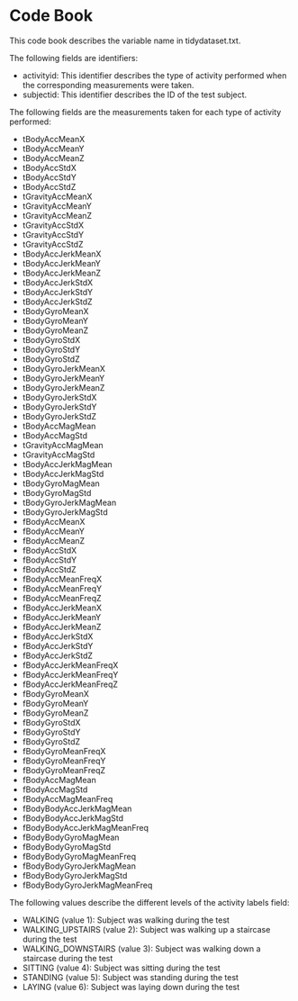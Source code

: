 # Code Book

This code book describes the variable name in tidydataset.txt.

The following fields are identifiers:

* activityid: This identifier describes the type of activity performed when the corresponding measurements were taken.
* subjectid: This identifier describes the ID of the test subject.

The following fields are the measurements taken for each type of activity performed: 

* tBodyAccMeanX<br>
* tBodyAccMeanY<br>
* tBodyAccMeanZ<br>
* tBodyAccStdX<br>
* tBodyAccStdY<br>
* tBodyAccStdZ<br>
* tGravityAccMeanX<br>
* tGravityAccMeanY<br>
* tGravityAccMeanZ<br>
* tGravityAccStdX<br>
* tGravityAccStdY<br>
* tGravityAccStdZ<br>
* tBodyAccJerkMeanX<br>
* tBodyAccJerkMeanY<br>
* tBodyAccJerkMeanZ<br>
* tBodyAccJerkStdX<br>
* tBodyAccJerkStdY<br>
* tBodyAccJerkStdZ<br>
* tBodyGyroMeanX<br>
* tBodyGyroMeanY<br>
* tBodyGyroMeanZ<br>
* tBodyGyroStdX<br>
* tBodyGyroStdY<br>
* tBodyGyroStdZ<br>
* tBodyGyroJerkMeanX<br>
* tBodyGyroJerkMeanY<br>
* tBodyGyroJerkMeanZ<br>
* tBodyGyroJerkStdX<br>
* tBodyGyroJerkStdY<br>
* tBodyGyroJerkStdZ<br>
* tBodyAccMagMean<br>
* tBodyAccMagStd<br>
* tGravityAccMagMean<br>
* tGravityAccMagStd<br>
* tBodyAccJerkMagMean<br>
* tBodyAccJerkMagStd<br>
* tBodyGyroMagMean<br>
* tBodyGyroMagStd<br>
* tBodyGyroJerkMagMean<br>
* tBodyGyroJerkMagStd<br>
* fBodyAccMeanX<br>
* fBodyAccMeanY<br>
* fBodyAccMeanZ<br>
* fBodyAccStdX<br>
* fBodyAccStdY<br>
* fBodyAccStdZ<br>
* fBodyAccMeanFreqX<br>
* fBodyAccMeanFreqY<br>
* fBodyAccMeanFreqZ<br>
* fBodyAccJerkMeanX<br>
* fBodyAccJerkMeanY<br>
* fBodyAccJerkMeanZ<br>
* fBodyAccJerkStdX<br>
* fBodyAccJerkStdY<br>
* fBodyAccJerkStdZ<br>
* fBodyAccJerkMeanFreqX<br>
* fBodyAccJerkMeanFreqY<br>
* fBodyAccJerkMeanFreqZ<br>
* fBodyGyroMeanX<br>
* fBodyGyroMeanY<br>
* fBodyGyroMeanZ<br>
* fBodyGyroStdX<br>
* fBodyGyroStdY<br>
* fBodyGyroStdZ<br>
* fBodyGyroMeanFreqX<br>
* fBodyGyroMeanFreqY<br>
* fBodyGyroMeanFreqZ<br>
* fBodyAccMagMean<br>
* fBodyAccMagStd<br>
* fBodyAccMagMeanFreq<br>
* fBodyBodyAccJerkMagMean<br>
* fBodyBodyAccJerkMagStd<br>
* fBodyBodyAccJerkMagMeanFreq<br>
* fBodyBodyGyroMagMean<br>
* fBodyBodyGyroMagStd<br>
* fBodyBodyGyroMagMeanFreq<br>
* fBodyBodyGyroJerkMagMean<br>
* fBodyBodyGyroJerkMagStd<br>
* fBodyBodyGyroJerkMagMeanFreq<br> 

The following values describe the different levels of the activity labels field:

* WALKING (value 1): Subject was walking during the test<br>
* WALKING_UPSTAIRS (value 2): Subject was walking up a staircase during the test<br>
* WALKING_DOWNSTAIRS (value 3): Subject was walking down a staircase during the test<br>
* SITTING (value 4): Subject was sitting during the test<br>
* STANDING (value 5): Subject was standing during the test<br>
* LAYING (value 6): Subject was laying down during the test<br>




